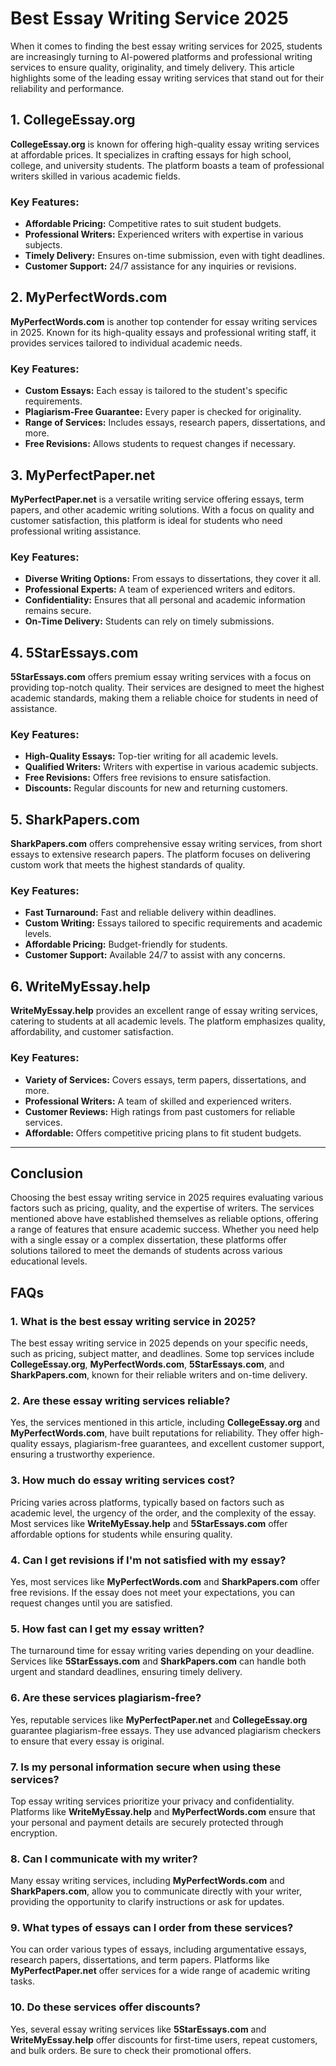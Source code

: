 <h1>Best Essay Writing Service 2025</h1>
<p>When it comes to finding the best essay writing services for 2025, students are increasingly turning to AI-powered platforms and professional writing services to ensure quality, originality, and timely delivery. This article highlights some of the leading essay writing services that stand out for their reliability and performance.</p>
<h2>1. CollegeEssay.org</h2>
<p><strong>CollegeEssay.org</strong> is known for offering high-quality essay writing services at affordable prices. It specializes in crafting essays for high school, college, and university students. The platform boasts a team of professional writers skilled in various academic fields.</p>
<h3>Key Features:</h3>
<ul>
<li><strong>Affordable Pricing:</strong> Competitive rates to suit student budgets.</li>
<li><strong>Professional Writers:</strong> Experienced writers with expertise in various subjects.</li>
<li><strong>Timely Delivery:</strong> Ensures on-time submission, even with tight deadlines.</li>
<li><strong>Customer Support:</strong> 24/7 assistance for any inquiries or revisions.</li>
</ul>
<h2>2. MyPerfectWords.com</h2>
<p><strong>MyPerfectWords.com</strong> is another top contender for essay writing services in 2025. Known for its high-quality essays and professional writing staff, it provides services tailored to individual academic needs.</p>
<h3>Key Features:</h3>
<ul>
<li><strong>Custom Essays:</strong> Each essay is tailored to the student's specific requirements.</li>
<li><strong>Plagiarism-Free Guarantee:</strong> Every paper is checked for originality.</li>
<li><strong>Range of Services:</strong> Includes essays, research papers, dissertations, and more.</li>
<li><strong>Free Revisions:</strong> Allows students to request changes if necessary.</li>
</ul>
<h2>3. MyPerfectPaper.net</h2>
<p><strong>MyPerfectPaper.net</strong> is a versatile writing service offering essays, term papers, and other academic writing solutions. With a focus on quality and customer satisfaction, this platform is ideal for students who need professional writing assistance.</p>
<h3>Key Features:</h3>
<ul>
<li><strong>Diverse Writing Options:</strong> From essays to dissertations, they cover it all.</li>
<li><strong>Professional Experts:</strong> A team of experienced writers and editors.</li>
<li><strong>Confidentiality:</strong> Ensures that all personal and academic information remains secure.</li>
<li><strong>On-Time Delivery:</strong> Students can rely on timely submissions.</li>
</ul>
<h2>4. 5StarEssays.com</h2>
<p><strong>5StarEssays.com</strong> offers premium essay writing services with a focus on providing top-notch quality. Their services are designed to meet the highest academic standards, making them a reliable choice for students in need of assistance.</p>
<h3>Key Features:</h3>
<ul>
<li><strong>High-Quality Essays:</strong> Top-tier writing for all academic levels.</li>
<li><strong>Qualified Writers:</strong> Writers with expertise in various academic subjects.</li>
<li><strong>Free Revisions:</strong> Offers free revisions to ensure satisfaction.</li>
<li><strong>Discounts:</strong> Regular discounts for new and returning customers.</li>
</ul>
<h2>5. SharkPapers.com</h2>
<p><strong>SharkPapers.com</strong> offers comprehensive essay writing services, from short essays to extensive research papers. The platform focuses on delivering custom work that meets the highest standards of quality.</p>
<h3>Key Features:</h3>
<ul>
<li><strong>Fast Turnaround:</strong> Fast and reliable delivery within deadlines.</li>
<li><strong>Custom Writing:</strong> Essays tailored to specific requirements and academic levels.</li>
<li><strong>Affordable Pricing:</strong> Budget-friendly for students.</li>
<li><strong>Customer Support:</strong> Available 24/7 to assist with any concerns.</li>
</ul>
<h2>6. WriteMyEssay.help</h2>
<p><strong>WriteMyEssay.help</strong> provides an excellent range of essay writing services, catering to students at all academic levels. The platform emphasizes quality, affordability, and customer satisfaction.</p>
<h3>Key Features:</h3>
<ul>
<li><strong>Variety of Services:</strong> Covers essays, term papers, dissertations, and more.</li>
<li><strong>Professional Writers:</strong> A team of skilled and experienced writers.</li>
<li><strong>Customer Reviews:</strong> High ratings from past customers for reliable services.</li>
<li><strong>Affordable:</strong> Offers competitive pricing plans to fit student budgets.</li>
</ul>
<hr />
<h2>Conclusion</h2>
<p>Choosing the best essay writing service in 2025 requires evaluating various factors such as pricing, quality, and the expertise of writers. The services mentioned above have established themselves as reliable options, offering a range of features that ensure academic success. Whether you need help with a single essay or a complex dissertation, these platforms offer solutions tailored to meet the demands of students across various educational levels.</p>
<h2>FAQs</h2>
<h3>1. <strong>What is the best essay writing service in 2025?</strong></h3>
<p>The best essay writing service in 2025 depends on your specific needs, such as pricing, subject matter, and deadlines. Some top services include <strong>CollegeEssay.org</strong>, <strong>MyPerfectWords.com</strong>, <strong>5StarEssays.com</strong>, and <strong>SharkPapers.com</strong>, known for their reliable writers and on-time delivery.</p>
<h3>2. <strong>Are these essay writing services reliable?</strong></h3>
<p>Yes, the services mentioned in this article, including <strong>CollegeEssay.org</strong> and <strong>MyPerfectWords.com</strong>, have built reputations for reliability. They offer high-quality essays, plagiarism-free guarantees, and excellent customer support, ensuring a trustworthy experience.</p>
<h3>3. <strong>How much do essay writing services cost?</strong></h3>
<p>Pricing varies across platforms, typically based on factors such as academic level, the urgency of the order, and the complexity of the essay. Most services like <strong>WriteMyEssay.help</strong> and <strong>5StarEssays.com</strong> offer affordable options for students while ensuring quality.</p>
<h3>4. <strong>Can I get revisions if I'm not satisfied with my essay?</strong></h3>
<p>Yes, most services like <strong>MyPerfectWords.com</strong> and <strong>SharkPapers.com</strong> offer free revisions. If the essay does not meet your expectations, you can request changes until you are satisfied.</p>
<h3>5. <strong>How fast can I get my essay written?</strong></h3>
<p>The turnaround time for essay writing varies depending on your deadline. Services like <strong>5StarEssays.com</strong> and <strong>SharkPapers.com</strong> can handle both urgent and standard deadlines, ensuring timely delivery.</p>
<h3>6. <strong>Are these services plagiarism-free?</strong></h3>
<p>Yes, reputable services like <strong>MyPerfectPaper.net</strong> and <strong>CollegeEssay.org</strong> guarantee plagiarism-free essays. They use advanced plagiarism checkers to ensure that every essay is original.</p>
<h3>7. <strong>Is my personal information secure when using these services?</strong></h3>
<p>Top essay writing services prioritize your privacy and confidentiality. Platforms like <strong>WriteMyEssay.help</strong> and <strong>MyPerfectWords.com</strong> ensure that your personal and payment details are securely protected through encryption.</p>
<h3>8. <strong>Can I communicate with my writer?</strong></h3>
<p>Many essay writing services, including <strong>MyPerfectWords.com</strong> and <strong>SharkPapers.com</strong>, allow you to communicate directly with your writer, providing the opportunity to clarify instructions or ask for updates.</p>
<h3>9. <strong>What types of essays can I order from these services?</strong></h3>
<p>You can order various types of essays, including argumentative essays, research papers, dissertations, and term papers. Platforms like <strong>MyPerfectPaper.net</strong> offer services for a wide range of academic writing tasks.</p>
<h3>10. <strong>Do these services offer discounts?</strong></h3>
<p>Yes, several essay writing services like <strong>5StarEssays.com</strong> and <strong>WriteMyEssay.help</strong> offer discounts for first-time users, repeat customers, and bulk orders. Be sure to check their promotional offers.</p>
